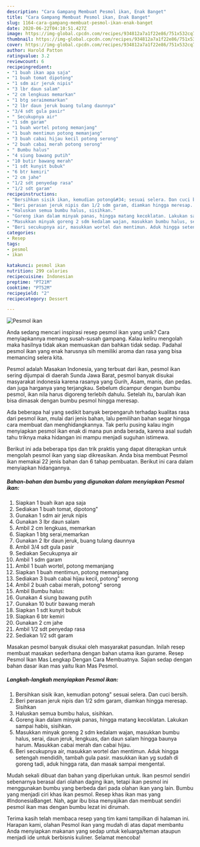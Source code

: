 ```yaml
---
description: "Cara Gampang Membuat Pesmol ikan, Enak Banget"
title: "Cara Gampang Membuat Pesmol ikan, Enak Banget"
slug: 1164-cara-gampang-membuat-pesmol-ikan-enak-banget
date: 2020-06-22T04:10:51.427Z
image: https://img-global.cpcdn.com/recipes/934812a7a1f22e86/751x532cq70/pesmol-ikan-foto-resep-utama.jpg
thumbnail: https://img-global.cpcdn.com/recipes/934812a7a1f22e86/751x532cq70/pesmol-ikan-foto-resep-utama.jpg
cover: https://img-global.cpcdn.com/recipes/934812a7a1f22e86/751x532cq70/pesmol-ikan-foto-resep-utama.jpg
author: Harold Patton
ratingvalue: 3.2
reviewcount: 6
recipeingredient:
- "1 buah ikan apa saja"
- "1 buah tomat dipotong"
- "1 sdm air jeruk nipis"
- "3 lbr daun salam"
- "2 cm lengkuas memarkan"
- "1 btg seraimemarkan"
- "2 lbr daun jeruk buang tulang daunnya"
- "3/4 sdt gula pasir"
- " Secukupnya air"
- "1 sdm garam"
- "1 buah wortel potong memanjang"
- "1 buah mentimun potong memanjang"
- "3 buah cabai hijau kecil potong serong"
- "2 buah cabai merah potong serong"
- " Bumbu halus"
- "4 siung bawang putih"
- "10 butir bawang merah"
- "1 sdt kunyit bubuk"
- "6 btr kemiri"
- "2 cm jahe"
- "1/2 sdt penyedap rasa"
- "1/2 sdt garam"
recipeinstructions:
- "Bersihkan sisik ikan, kemudian potong&#34; sesuai selera. Dan cuci bersih."
- "Beri perasan jeruk nipis dan 1/2 sdm garam, diamkan hingga meresap. Sisihkan"
- "Haluskan semua bumbu halus, sisihkan."
- "Goreng ikan dalam minyak panas, hingga matang kecoklatan. Lakukan sampai habis, sisihkan."
- "Masukkan minyak goreng 2 sdm kedalam wajan, masukkan bumbu halus, serai, daun jeruk, lengkuas, dan daun salam hingga baunya harum. Masukkan cabai merah dan cabai hijau."
- "Beri secukupnya air, masukkan wortel dan mentimun. Aduk hingga setengah mendidih, tambah gula pasir. masukkan ikan yg sudah di goreng tadi, aduk hingga rata, dan masak sampai mengental."
categories:
- Resep
tags:
- pesmol
- ikan

katakunci: pesmol ikan 
nutrition: 299 calories
recipecuisine: Indonesian
preptime: "PT21M"
cooktime: "PT52M"
recipeyield: "2"
recipecategory: Dessert

---
```



![Pesmol ikan](https://img-global.cpcdn.com/recipes/934812a7a1f22e86/751x532cq70/pesmol-ikan-foto-resep-utama.jpg)

Anda sedang mencari inspirasi resep pesmol ikan yang unik? Cara menyiapkannya memang susah-susah gampang. Kalau keliru mengolah maka hasilnya tidak akan memuaskan dan bahkan tidak sedap. Padahal pesmol ikan yang enak harusnya sih memiliki aroma dan rasa yang bisa memancing selera kita.

Pesmol adalah Masakan Indonesia, yang terbuat dari ikan, pesmol ikan sering dijumpai di daerah Sunda Jawa Barat, pesmol banyak disukai masyarakat indonesia karena rasanya yang Gurih, Asam, manis, dan pedas. dan juga harganya yang terjangkau. Sebelum dicampur dengan bumbu pesmol, ikan nila harus digoreng terlebih dahulu. Setelah itu, barulah ikan bisa dimasak dengan bumbu pesmol hingga meresap.

Ada beberapa hal yang sedikit banyak berpengaruh terhadap kualitas rasa dari pesmol ikan, mulai dari jenis bahan, lalu pemilihan bahan segar hingga cara membuat dan menghidangkannya. Tak perlu pusing kalau ingin menyiapkan pesmol ikan enak di mana pun anda berada, karena asal sudah tahu triknya maka hidangan ini mampu menjadi suguhan istimewa.


Berikut ini ada beberapa tips dan trik praktis yang dapat diterapkan untuk mengolah pesmol ikan yang siap dikreasikan. Anda bisa membuat Pesmol ikan memakai 22 jenis bahan dan 6 tahap pembuatan. Berikut ini cara dalam menyiapkan hidangannya.

<!--inarticleads1-->

##### Bahan-bahan dan bumbu yang digunakan dalam menyiapkan Pesmol ikan:

1. Siapkan 1 buah ikan apa saja
1. Sediakan 1 buah tomat, dipotong&#34;
1. Gunakan 1 sdm air jeruk nipis
1. Gunakan 3 lbr daun salam
1. Ambil 2 cm lengkuas, memarkan
1. Siapkan 1 btg serai,memarkan
1. Gunakan 2 lbr daun jeruk, buang tulang daunnya
1. Ambil 3/4 sdt gula pasir
1. Sediakan  Secukupnya air
1. Ambil 1 sdm garam
1. Ambil 1 buah wortel, potong memanjang
1. Siapkan 1 buah mentimun, potong memanjang
1. Sediakan 3 buah cabai hijau kecil, potong&#34; serong
1. Ambil 2 buah cabai merah, potong&#34; serong
1. Ambil  Bumbu halus:
1. Gunakan 4 siung bawang putih
1. Gunakan 10 butir bawang merah
1. Siapkan 1 sdt kunyit bubuk
1. Siapkan 6 btr kemiri
1. Gunakan 2 cm jahe
1. Ambil 1/2 sdt penyedap rasa
1. Sediakan 1/2 sdt garam


Masakan pesmol banyak disukai oleh masyarakat pasundan. Inilah resep membuat masakan sederhana dengan bahan utama ikan gurame. Resep Pesmol Ikan Mas Lengkap Dengan Cara Membuatnya. Sajian sedap dengan bahan dasar ikan mas yaitu Ikan Mas Pesmol. 

<!--inarticleads2-->

##### Langkah-langkah menyiapkan Pesmol ikan:

1. Bersihkan sisik ikan, kemudian potong&#34; sesuai selera. Dan cuci bersih.
1. Beri perasan jeruk nipis dan 1/2 sdm garam, diamkan hingga meresap. Sisihkan
1. Haluskan semua bumbu halus, sisihkan.
1. Goreng ikan dalam minyak panas, hingga matang kecoklatan. Lakukan sampai habis, sisihkan.
1. Masukkan minyak goreng 2 sdm kedalam wajan, masukkan bumbu halus, serai, daun jeruk, lengkuas, dan daun salam hingga baunya harum. Masukkan cabai merah dan cabai hijau.
1. Beri secukupnya air, masukkan wortel dan mentimun. Aduk hingga setengah mendidih, tambah gula pasir. masukkan ikan yg sudah di goreng tadi, aduk hingga rata, dan masak sampai mengental.


Mudah sekali dibuat dan bahan yang diperlukan untuk. Ikan pesmol sendiri sebenarnya berasal dari olahan daging ikan, tetapi ikan pesmol ini menggunakan bumbu yang berbeda dari pada olahan ikan yang lain. Bumbu yang menjadi ciri khas ikan pesmol. Resep khas ikan mas yang #IndonesiaBanget. Nah, agar ibu bisa menyajikan dan membuat sendiri pesmol ikan mas dengan bumbu lezat ini dirumah. 

Terima kasih telah membaca resep yang tim kami tampilkan di halaman ini. Harapan kami, olahan Pesmol ikan yang mudah di atas dapat membantu Anda menyiapkan makanan yang sedap untuk keluarga/teman ataupun menjadi ide untuk berbisnis kuliner. Selamat mencoba!
